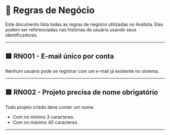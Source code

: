 # 📘 Regras de Negócio

Este documento lista todas as regras de negócio utilizadas no Avalista. Elas podem ser referenciadas nas histórias de usuário usando seus identificadores.

---

## 🟦 RN001 - E-mail único por conta

Nenhum usuário pode se registrar com um e-mail já existente no sistema.

---

## 🟦 RN002 - Projeto precisa de nome obrigatório

Todo projeto criado deve conter um nome:

- Com no mínimo 3 caracteres.
- Com no máximo 40 caracteres.

---
